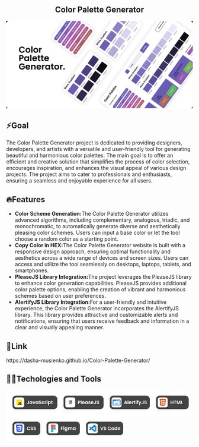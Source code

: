 <h2 align="center">Color Palette Generator</h2>
<img src="https://github.com/dasha-musienko/Color-Palette-Generator/blob/main/img/covermin.jpeg" alt="Cover image">
<h2>⚡️Goal</h2>
<p>The Color Palette Generator project is dedicated to providing designers, developers, and artists with a versatile and user-friendly tool for generating beautiful and harmonious color palettes. The main goal is to offer an efficient and creative solution that simplifies the process of color selection, encourages inspiration, and enhances the visual appeal of various design projects. The project aims to cater to professionals and enthusiasts, ensuring a seamless and enjoyable experience for all users.</p>
<h2>🔥Features</h2>
<ul>
    <li><strong>Color Scheme Generation:</strong>The Color Palette Generator utilizes advanced algorithms, including complementary, analogous, triadic, and monochromatic, to automatically generate diverse and aesthetically pleasing color schemes. Users can input a base color or let the tool choose a random color as a starting point.</li>
    <li><strong>Copy Color in HEX:</strong>The Color Palette Generator website is built with a responsive design approach, ensuring optimal functionality and aesthetics across a wide range of devices and screen sizes. Users can access and utilize the tool seamlessly on desktops, laptops, tablets, and smartphones.</li>
    <li><strong>PleaseJS Library Integration:</strong>The project leverages the PleaseJS library to enhance color generation capabilities. PleaseJS provides additional color palette options, enabling the creation of vibrant and harmonious schemes based on user preferences.</li>
    <li><strong>AlertifyJS Library Integration:</strong>For a user-friendly and intuitive experience, the Color Palette Generator incorporates the AlertifyJS library. This library provides attractive and customizable alerts and notifications, ensuring that users receive feedback and information in a clear and visually appealing manner.</li>
  </ul>
  <h2>🔗Link</h2>
  https://dasha-musienko.github.io/Color-Palette-Generator/
  <h2>👩‍💻Techologies and Tools</h2>
  <img align="left" height="70px" alt="Cover image" src="https://github.com/dasha-musienko/Color-Palette-Generator/blob/main/img/js.png"/>
  <img align="left" height="70px" alt="Cover image" src="https://github.com/dasha-musienko/Color-Palette-Generator/blob/main/img/please.png"/>
  <img align="left" height="70px" alt="Cover image" src="https://github.com/dasha-musienko/Color-Palette-Generator/blob/main/img/alertify.png"/>
  <img align="left" height="70px" alt="Cover image" src="https://github.com/dasha-musienko/Color-Palette-Generator/blob/main/img/html.png"/>
  <img align="left" height="70px" alt="Cover image" src="https://github.com/dasha-musienko/Color-Palette-Generator/blob/main/img/css.png"/>
  <img align="left" height="70px" alt="Cover image" src="https://github.com/dasha-musienko/Color-Palette-Generator/blob/main/img/figma.png"/>
  <img align="left" height="70px" alt="Cover image" src="https://github.com/dasha-musienko/Color-Palette-Generator/blob/main/img/vscode.png"/>
  
